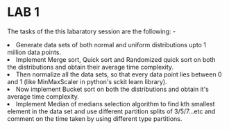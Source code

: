 # LAB 1

The tasks of the this labaratory session are the following: - 
<li>Generate data sets of both normal and uniform distributions upto 1 million data points.
<li>Implement Merge sort, Quick sort and Randomized quick sort on both the distributions and obtain their average time complexity.
<li>Then normalize all the data sets, so that every data point lies between 0 and 1 (like MinMaxScaler in python's sckit learn library).
<li>Now implement Bucket sort on both the distributions and obtain it's average time complexity.
<li>Implement Median of medians selection algorithm to find kth smallest element in the data set and use different partition splits of 3/5/7...etc and comment on the time taken by using different type partitions.
